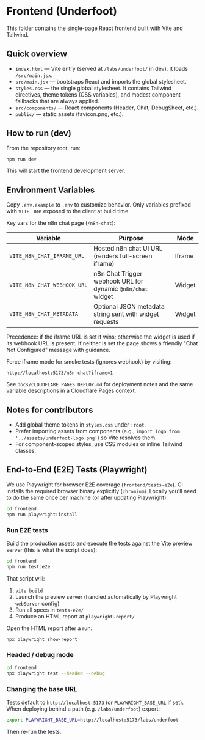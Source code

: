# Frontend (Underfoot)

This folder contains the single-page React frontend built with Vite and Tailwind.

## Quick overview

- `index.html` — Vite entry (served at `/labs/underfoot/` in dev). It loads `/src/main.jsx`.
- `src/main.jsx` — bootstraps React and imports the global stylesheet.
- `styles.css` — the single global stylesheet. It contains Tailwind directives, theme tokens (CSS variables), and modest component fallbacks that are always applied.
- `src/components/` — React components (Header, Chat, DebugSheet, etc.).
- `public/` — static assets (favicon.png, etc.).

## How to run (dev)

From the repository root, run:

```bash
npm run dev
```

This will start the frontend development server.

## Environment Variables

Copy `.env.example` to `.env` to customize behavior. Only variables prefixed with `VITE_` are exposed to the client at build time.

Key vars for the n8n chat page (`/n8n-chat`):

| Variable | Purpose | Mode |
| - | - | - |
| `VITE_N8N_CHAT_IFRAME_URL` | Hosted n8n chat UI URL (renders full-screen iframe) | Iframe |
| `VITE_N8N_CHAT_WEBHOOK_URL` | n8n Chat Trigger webhook URL for dynamic `@n8n/chat` widget | Widget |
| `VITE_N8N_CHAT_METADATA` | Optional JSON metadata string sent with widget requests | Widget |

Precedence: if the iframe URL is set it wins; otherwise the widget is used if its webhook URL is present. If neither is set the page shows a friendly "Chat Not Configured" message with guidance.

Force iframe mode for smoke tests (ignores webhook) by visiting:

```
http://localhost:5173/n8n-chat?iframe=1
```

See `docs/CLOUDFLARE_PAGES_DEPLOY.md` for deployment notes and the same variable descriptions in a Cloudflare Pages context.

## Notes for contributors

- Add global theme tokens in `styles.css` under `:root`.
- Prefer importing assets from components (e.g., `import logo from '../assets/underfoot-logo.png'`) so Vite resolves them.
- For component-scoped styles, use CSS modules or inline Tailwind classes.

## End-to-End (E2E) Tests (Playwright)

We use Playwright for browser E2E coverage (`frontend/tests-e2e`). CI installs the required browser binary explicitly (`chromium`). Locally you'll need to do the same once per machine (or after updating Playwright):

```bash
cd frontend
npm run playwright:install
```

### Run E2E tests

Build the production assets and execute the tests against the Vite preview server (this is what the script does):

```bash
cd frontend
npm run test:e2e
```

That script will:

1. `vite build`
2. Launch the preview server (handled automatically by Playwright `webServer` config)
3. Run all specs in `tests-e2e/`
4. Produce an HTML report at `playwright-report/`

Open the HTML report after a run:

```bash
npx playwright show-report
```

### Headed / debug mode

```bash
cd frontend
npx playwright test --headed --debug
```

### Changing the base URL

Tests default to `http://localhost:5173` (or `PLAYWRIGHT_BASE_URL` if set). When deploying behind a path (e.g. `/labs/underfoot`) export:

```bash
export PLAYWRIGHT_BASE_URL=http://localhost:5173/labs/underfoot
```

Then re-run the tests.
